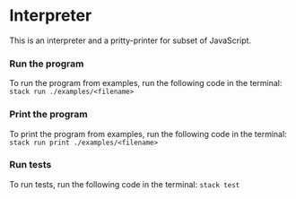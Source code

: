 # Interpreter

This is an interpreter and a pritty-printer for subset of JavaScript.

### Run the program

To run the program from examples, run the following code in the terminal: 
```stack run ./examples/<filename>```

### Print the program

To print the program from examples, run the following code in the terminal: 
```stack run print ./examples/<filename>```

### Run tests

To run tests, run the following code in the terminal:
```stack test```